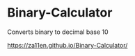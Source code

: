 # Binary-Calculator
Converts binary to decimal base 10 

https://za11en.github.io/Binary-Calculator/
